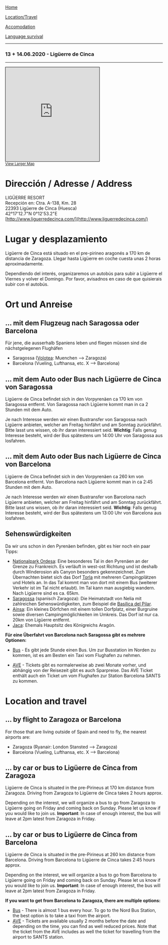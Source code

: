 [Home](./index)

[Location/Travel](./location)

[Accomodation](./accomodation)

[Language survival](./language)

___
### 13 + 14.06.2020 - Ligüerre de Cinca
___


<iframe width="300" height="300" frameborder="0" scrolling="no" marginheight="0" marginwidth="0" src="https://www.openstreetmap.org/export/embed.html?bbox=0.21041393280029297%2C42.285024270918335%2C0.2191203832626343%2C42.288488793043264&amp;layer=mapnik&amp;marker=42.28675655579744%2C0.21476715803146362" style="border: 1px solid black"></iframe><br/><small><a href="https://www.openstreetmap.org/?mlat=42.28676&amp;mlon=0.21477#map=18/42.28676/0.21477&amp;layers=N">View Larger Map</a></small>

# Dirección / Adresse / Address

LIGÜERRE RESORT<br>
Recepción en: Ctra. A-138, Km. 28<br>
22393 Ligüerre de Cinca (Huesca)<br>
42°17'12.7"N 0°12'53.2"E<br>
[http://www.liguerredecinca.com/](http://www.liguerredecinca.com/)

# Lugar y desplazamiento
Ligüerre de Cinca está situado en el pre-pirineo aragonés a 170 km de distancia de Zaragoza. Llegar hasta Ligüerre en coche cuesta unas 2 horas aproximadamente.

Dependiendo del interés, organizaremos un autobús para subir a Ligüerre el Viernes y volver el Domingo. Por favor, avisadnos en caso de que quisierais subir con el autobús.


# Ort und Anreise
## ... mit dem Flugzeug nach Saragossa oder Barcelona

Für jene, die ausserhalb Spaniens leben und fliegen müssen sind die nächstgelegenen Flughäfen

* Saragossa ([Volotea](https://www.volotea.com/de): Muenchen --> Zaragoza)
* Barcelona (Vueling, Lufthansa, etc. X --> Barcelona)

## … mit dem Auto oder Bus nach Ligüerre de Cinca von Saragossa
Ligüerre de Cinca befindet sich in den Vorpyrenäen ca 170 km von Saragossa entfernt. Von Saragossa nach Ligüerre kommt man in ca 2 Stunden mit dem Auto.

Je nach Interesse werden wir einen Bustransfer von Saragossa nach Ligüerre anbieten, welcher am Freitag hinfährt und am Sonntag zurückfährt. Bitte lasst uns wissen, ob ihr daran interessiert seid.
__Wichtig__: Falls genug Interesse besteht, wird der Bus spätestens um 14:00 Uhr von Saragossa aus losfahren.


## … mit dem Auto oder Bus nach Ligüerre de Cinca von Barcelona
Ligüerre de Cinca befindet sich in den Vorpyrenäen ca 260 km von Barcelona entfernt. Von Barcelona nach Ligüerre kommt man in ca 2:45 Stunden mit dem Auto.

Je nach Interesse werden wir einen Bustransfer von Barcelona nach Ligüerre anbieten, welcher am Freitag hinfährt und am Sonntag zurückfährt. Bitte lasst uns wissen, ob ihr daran interessiert seid. __Wichtig__: Falls genug Interesse besteht, wird der Bus spätestens um 13:00 Uhr von Barcelona aus losfahren.

## Sehenswürdigkeiten
Da wir uns schon in den Pyrenäen befinden, gibt es hier noch ein paar Tipps:

* [Nationalpark Ordesa](https://de.wikipedia.org/wiki/Nationalpark_Ordesa_y_Monte_Perdido): Eine besonderes Tal in den Pyrenäen an der Grenze zu Frankreich. Es verläuft in west-ost Richtung und ist deshalb durch Winderosion als Canyon besonders gekennzeichnet. Zum Übernachten bietet sich das Dorf [Torla](https://de.wikipedia.org/wiki/Torla-Ordesa) mit mehreren Campingplätzen und Hotels an. In das Tal kommt man von dort mit einem Bus (weiterer Verkehr ist im Tal nicht erlaubt). Im Tal kann man ausgiebig wandern. Nach Ligüerre sind es ca. 65km.
* [Saragossa](https://de.wikipedia.org/wiki/Saragossa) (spanisch Zaragoza): Die Heimatstadt von Nelia mit zahlreichen Sehenswürdigkeiten, zum Beispiel die [Basílica del Pilar](https://de.wikipedia.org/wiki/Bas%C3%ADlica_del_Pilar).
* [Aínsa](https://de.wikipedia.org/wiki/A%C3%ADnsa-Sobrarbe): Ein kleines Dörfchen mit einem tollen Dorfplatz, einer Burgruine sowie diversen Campingmöglichkeiten im Umkreis. Das Dorf ist nur ca. 20km von Ligüerre entfernt.
* [Jaca](https://de.wikipedia.org/wiki/Jaca): Ehemals Hauptsitz des Königreichs Aragón.

__Für eine Überfahrt von Barcelona nach Saragossa gibt es mehrere Optionen:__

* [Bus](https://www.alsa.es/)  - Es gibt jede Stunde einen Bus. Um zur Busstation im Norden zu kommen, ist es am Besten ein Taxi vom Flughafen zu nehmen.

* [AVE](http://www.renfe.com/) - Tickets gibt es normalerweise ab zwei Monate vorher, und abhängig von der Reisezeit gibt es auch Sparpreise. Das AVE Ticket enthält auch ein Ticket um vom Flughafen zur Station Barcelona SANTS zu kommen.


# Location and travel

## … by flight to Zaragoza or Barcelona

For those that are living outside of Spain and need to fly, the nearest airports are:

* Zaragoza (Ryanair: London Stansted --> Zaragoza)
* Barcelona (Vueling, Lufthansa, etc. X --> Barcelona)


## … by car or bus to Ligüerre de Cinca from Zaragoza

Ligüerre de Cinca is situated in the pre-Pirineus at 170 km distance from Zaragoza. Driving from Zaragoza to Ligüerre de Cinca takes 2 hours approx.

Depending on the interest, we will organize a bus to go from Zaragoza to Ligüerre going on Friday and coming back on Sunday. Please let us know if you would like to join us. __Important__: In case of enough interest, the bus will leave at 2pm latest from Zaragoza in Friday.

## … by car or bus to Ligüerre de Cinca from Barcelona

Ligüerre de Cinca is situated in the pre-Pirineus at 260 km distance from Barcelona. Driving from Barcelona to Ligüerre de Cinca takes 2:45 hours approx.

Depending on the interest, we will organize a bus to go from Barcelona to Ligüerre going on Friday and coming back on Sunday. Please let us know if you would like to join us. __Important__: In case of enough interest, the bus will leave at 2pm latest from Zaragoza in Friday.

__If you want to get from Barcelona to Zaragoza, there are multiple options:__

* [Bus](https://www.alsa.es/) - There is almost 1 bus every hour. To go to the Nord Bus Station, the best option is to take a taxi from the airport.
* [AVE](http://www.renfe.com/) - Tickets are available usually 2 months before the date and depending on the time, you can find as well reduced prices. Note that the ticket from the AVE includes as well the ticket for travelling from the airport to SANTS station.
